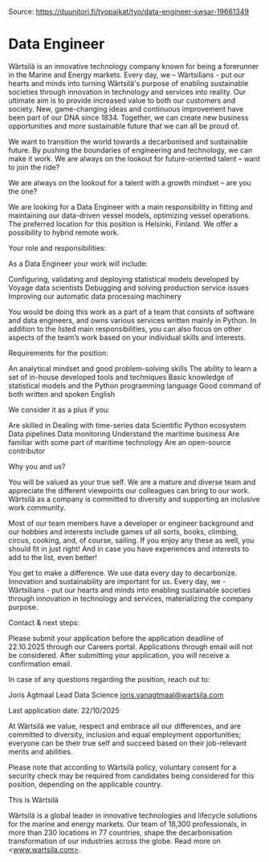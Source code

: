 Source: <https://duunitori.fi/tyopaikat/tyo/data-engineer-swsar-19661349>

# Data Engineer

Wärtsilä is an innovative technology company known for being a forerunner in the Marine and Energy markets. Every day, we – Wärtsilians - put our hearts and minds into turning Wärtsilä's purpose of enabling sustainable societies through innovation in technology and services into reality. Our ultimate aim is to provide increased value to both our customers and society. New, game-changing ideas and continuous improvement have been part of our DNA since 1834. Together, we can create new business opportunities and more sustainable future that we can all be proud of.

We want to transition the world towards a decarbonised and sustainable future. By pushing the boundaries of engineering and technology, we can make it work. We are always on the lookout for future-oriented talent – want to join the ride?

We are always on the lookout for a talent with a growth mindset – are you the one?  
  
We are looking for a Data Engineer with a main responsibility in fitting and maintaining our data-driven vessel models, optimizing vessel operations. The preferred location for this position is Helsinki, Finland. We offer a possibility to hybrid remote work.

Your role and responsibilities:

As a Data Engineer your work will include:

Configuring, validating and deploying statistical models developed by Voyage data scientists
Debugging and solving production service issues
Improving our automatic data processing machinery

You would be doing this work as a part of a team that consists of software and data engineers, and owns various services written mainly in Python. In addition to the listed main responsibilities, you can also focus on other aspects of the team’s work based on your individual skills and interests.

Requirements for the position:

An analytical mindset and good problem-solving skills
The ability to learn a set of in-house developed tools and techniques
Basic knowledge of statistical models and the Python programming language
Good command of both written and spoken English

We consider it as a plus if you:

Are skilled in
Dealing with time-series data
Scientific Python ecosystem
Data pipelines
Data monitoring
Understand the maritime business
Are familiar with some part of maritime technology
Are an open-source contributor
  
Why you and us?
  
You will be valued as your true self. We are a mature and diverse team and appreciate the different viewpoints our colleagues can bring to our work. Wärtsilä as a company is committed to diversity and supporting an inclusive work community.

Most of our team members have a developer or engineer background and our hobbies and interests
include games of all sorts, books, climbing, circus, cooking, and, of course, sailing. If you enjoy any these as well, you should fit in just right! And in case you have experiences and interests to add to the list, even better!

You get to make a difference. We use data every day to decarbonize. Innovation and sustainability are important for us. Every day, we - Wärtsilians - put our hearts and minds into enabling sustainable societies through innovation in technology and services, materializing the company purpose.
  
Contact & next steps:  
  
Please submit your application before the application deadline of 22.10.2025 through our Careers portal. Applications through email will not be considered. After submitting your application, you will receive a confirmation email.

In case of any questions regarding the position, reach out to:

Joris Agtmaal
Lead Data Science
<joris.vanagtmaal@wartsila.com>

Last application date: 22/10/2025

At Wärtsilä we value, respect and embrace all our differences, and are committed to diversity, inclusion and equal employment opportunities; everyone can be their true self and succeed based on their job-relevant merits and abilities.

Please note that according to Wärtsilä policy, voluntary consent for a security check may be required from candidates being considered for this position, depending on the applicable country.

This is Wärtsilä

Wärtsilä is a global leader in innovative technologies and lifecycle solutions for the marine and energy markets. Our team of 18,300 professionals, in more than 230 locations in 77 countries, shape the decarbonisation transformation of our industries across the globe. Read more on <www.wartsila.com>.
